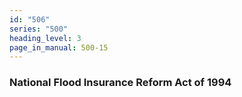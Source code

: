 ```yaml
---
id: "506"
series: "500"
heading_level: 3
page_in_manual: 500-15
---
```


### National Flood Insurance Reform Act of 1994